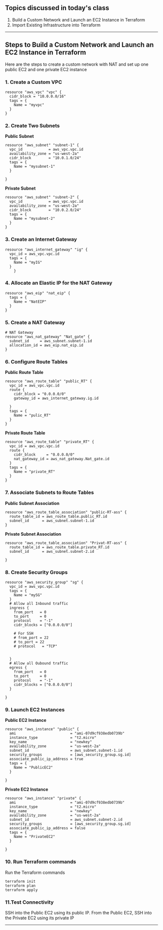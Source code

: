 Topics discussed in today's class
-----------------------------------------
1. Build a Custom Network and Launch an EC2 Instance in Terraform
2. Import Existing Infrastructure into Terraform
----------------------------------------------------------------------------------

## Steps to Build a Custom Network and Launch an EC2 Instance in Terraform
Here are the steps to create a custom network with NAT and set up one public EC2 and one private EC2 instance

### 1. Create a Custom VPC
```
resource "aws_vpc" "vpc" {
  cidr_block = "10.0.0.0/16"
  tags = {
    Name = "myvpc"
  }
}
```
### 2. Create Two Subnets
**Public Subnet**
```
resource "aws_subnet" "subnet-1" {
  vpc_id            = aws_vpc.vpc.id
  availability_zone = "us-west-2a"
  cidr_block        = "10.0.1.0/24"
  tags = {
    Name = "mysubnet-1"
  }

}
```
**Private Subnet**
```
resource "aws_subnet" "subnet-2" {
  vpc_id            = aws_vpc.vpc.id
  availability_zone = "us-west-2a"
  cidr_block        = "10.0.2.0/24"
  tags = {
    Name = "mysubnet-2"
  }
}
```
### 3. Create an Internet Gateway
```
resource "aws_internet_gateway" "ig" {
  vpc_id = aws_vpc.vpc.id
  tags = {
    Name = "myIG"
  }
    }
```
### 4. Allocate an Elastic IP for the NAT Gateway
```
resource "aws_eip" "nat_eip" {
  tags = {
    Name = "NatEIP"
  }
}
```

### 5. Create a NAT Gateway
```
# NAT Gateway
resource "aws_nat_gateway" "Nat_gate" {
  subnet_id     = aws_subnet.subnet-1.id
  allocation_id = aws_eip.nat_eip.id
}
```
### 6. Configure Route Tables
**Public Route Table**
```
resource "aws_route_table" "public_RT" {
  vpc_id = aws_vpc.vpc.id
  route {
    cidr_block = "0.0.0.0/0"
    gateway_id = aws_internet_gateway.ig.id

  }
  tags = {
    Name = "pulic_RT"
  }
}
```
**Private Route Table**
```
resource "aws_route_table" "private_RT" {
  vpc_id = aws_vpc.vpc.id
  route {
    cidr_block     = "0.0.0.0/0"
    nat_gateway_id = aws_nat_gateway.Nat_gate.id
  }
  tags = {
    Name = "private_RT"
  }
}
```
### 7. Associate Subnets to Route Tables
**Public Subnet Association**
```
resource "aws_route_table_association" "public-RT-ass" {
  route_table_id = aws_route_table.public_RT.id
  subnet_id      = aws_subnet.subnet-1.id
}
```
**Private Subnet Association**
```
resource "aws_route_table_association" "Privat-RT-ass" {
  route_table_id = aws_route_table.private_RT.id
  subnet_id      = aws_subnet.subnet-2.id

}
```
### 8. Create Security Groups
```
resource "aws_security_group" "sg" {
  vpc_id = aws_vpc.vpc.id
  tags = {
    Name = "mySG"
  }
  # Allow all Inbound traffic
  ingress {
    from_port   = 0
    to_port     = 0
    protocol    = "-1"
    cidr_blocks = ["0.0.0.0/0"]

    # For SSH
    # from_port = 22
    # to_port = 22
    # protocol   = "TCP"


  }
  # Allow all Oubound traffic
  egress {
    from_port   = 0
    to_port     = 0
    protocol    = "-1"
    cidr_blocks = ["0.0.0.0/0"]
  }

}
```
### 9. Launch EC2 Instances
**Public EC2 Instance**
```
resource "aws_instance" "public" {
  ami                         = "ami-07d9cf938edb0739b"
  instance_type               = "t2.micro"
  key_name                    = "newkey"
  availability_zone           = "us-west-2a"
  subnet_id                   = aws_subnet.subnet-1.id
  security_groups             = [aws_security_group.sg.id]
  associate_public_ip_address = true
  tags = {
    Name = "PublicEC2"
  }

}

```

**Private EC2 Instance**
```
resource "aws_instance" "private" {
  ami                         = "ami-07d9cf938edb0739b"
  instance_type               = "t2.micro"
  key_name                    = "newkey"
  availability_zone           = "us-west-2a"
  subnet_id                   = aws_subnet.subnet-2.id
  security_groups             = [aws_security_group.sg.id]
  associate_public_ip_address = false
  tags = {
    Name = "PrivateEC2"
  }

}
```

### 10. Run Terraform commands
Run the Terraform commands
```
terraform init
terraform plan
terraform apply
```

### 11.Test Connectivity
SSH into the Public EC2 using its public IP.
From the Public EC2, SSH into the Private EC2 using its private IP

----------------------------------------------------------------------------------------------




